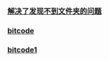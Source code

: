 ### [解决了发现不到文件夹的问题](http://www.jianshu.com/p/631bd7f12a38)

### [bitcode](http://www.jianshu.com/p/3e1b4e2d06c6)

### [bitcode1](http://blog.csdn.net/hongfengkt/article/details/48543091)